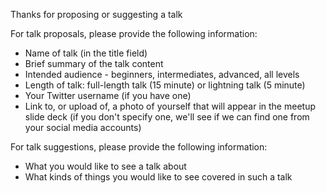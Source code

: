 Thanks for proposing or suggesting a talk

For talk proposals, please provide the following information:

- Name of talk (in the title field)
- Brief summary of the talk content
- Intended audience - beginners, intermediates, advanced, all levels
- Length of talk: full-length talk (15 minute) or lightning talk (5 minute)
- Your Twitter username (if you have one)
- Link to, or upload of, a photo of yourself that will appear in the meetup slide deck
  (if you don't specify one, we'll see if we can find one from your social media accounts)

For talk suggestions, please provide the following information:

- What you would like to see a talk about
- What kinds of things you would like to see covered in such a talk
